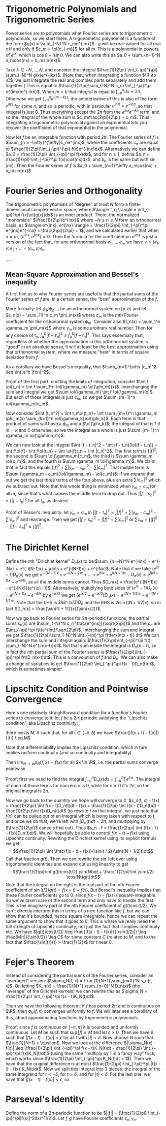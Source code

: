 # Trigonometric Polynomials and Trigonometric Series
Power series are to polynomials what Fourier series are to trigonometric polynomials, so we start there. A trigonometric polynomial is a function of the form $g(x) = \sum_{-N}^N c_me^{imx}$ . $g$ will be real-valued for all real $x$ if and only if $c_m = \ol{c_{-m}}$ for all $m$. This is a polynomial in powers of $e^{ix}$, which is $\cos\theta + i\sin\theta$. We can also write this as $a_0 + \sum_{n=1}^N a_n\cos(nx) + b_n\sin(nx)$.  

Take $k \in -N, \dots, N$, and consider the integral $\frac{1}{2\pi} \int_{-\pi}^{\pi} \sum_{-N}^N g(x)e^{-ikx}$. (Note that, when integrating a function $\R \to \C$, we just integrate the real and complex parts separately and add them together.) This is equal to $\frac{1}{2\pi}\sum_{-N}^N c_m \int_{-\pi}^\pi e^{imx}e^{-ikx}$. When $m = k$ that integral is equal to $\int_{-\pi}^\pi dx = 2\pi$. Otherwise we get $\int_{-\pi}^\pi e^{i(m - k)x}$; the antiderivative of this is also of the form $e^{inx}$ for some $n$, and so is periodic, with in particular $e^{in\pi} = e^{-in\pi}$, so that integral is just $0$. Thus everything except the $2\pi$ from the $e^{ikx}e^{-ikx}$ term, and so the integral of the whole sum is $c_m\frac{2\pi}{2\pi} = c_m$. Thus integrating a trigonometric polynomial against an exponential lets you recover the coefficient of that exponential in the polynomial. 

Now let $f$ be an integrable function with period $2\pi$. The Fourier series of $f$ is $\sum_{n = -\infty}^{\infty}c_ne^{inx}$, where the coefficients $c_n$ are equal to $\frac{1}{2\pi}\int_{-\pi}^{\pi} f(x)e^{-inx}dx$. Alternatively we can define $a_0 = \frac{1}{2\pi} \int_{-\pi}^\pi f(x)dx$, and for $n \geq 1$, define $a_n = \frac{1}{\pi} \int_{-\pi}^\pi f(x)\cos(nx)dx$, and $b_n$ is the same but with $\sin(nx)$. Then the Fourier series of $f$ is $a_0 + \sum_{n=1}^\infty a_n\cos(nx) + b_n\sin(nx)$. 

# Fourier Series and Orthogonality
The trigonometric polynomials of "degree" at most $N$ form a finite-dimensional complex vector space, where $\langle f, g \rangle = \int_{-\pi}^\pi f(x)\ol{g(x)}dx$ is an inner product. There, the normalized "monomials" $\frac{1}{2\pi}e^{inx}$ where $-N \leq n \leq N$ form an orthonormal basis, as $\langle e^{inx}, e^{inx} \rangle = \frac{1}{2\pi} \int_{-\pi}^\pi e^{inx}e^{-inx} = \frac{2\pi}{2\pi} = 1$, and we calculated earlier that when $n \neq m$, $\langle e^{inx}, e^{imx} \rangle = 0$. Then the formula for the coefficient on $e^{imx}$ is just a version of the fact that, for any orthonormal basis $e_1, \dots, e_n$, we have $v = \langle e_1, v \rangle e_1 + \dots + \langle e_n, v \rangle e_n$. 

.....

## Mean-Square Approximation and Bessel's inequality
A first hint as to why Fourier series are useful is that the partial sums of the Fourier series of $f$ are, in a certain sense, the "best" approximation of the $f$.

More formally: let $\phi_1, \phi_2 \dots,$ be an orthonormal system on $[a, b]$ and let $s_n(x) = \sum_{1}^n c_m \phi_m(x)$ where $c_m$ is the $m$th Fourier coefficient for the orthonormal system $\phi_m$. Consider also $t_n(x) = \sum_1^n \gamma_m \phi_m(x)$ where $\gamma_m$ is some arbitrary real number. Then for any choice of $t_n$, $\int_a^b |f - s_n|^2 \leq \int_a^b |f - t_n|^2$. This says essentially that, regardless of whether the approximation in this orthonormal system is "good" in an absolute sense, it will at least be the best approximation using that orthonormal system, where we measure "best" in terms of square deviation from $f$. 

As a corollary we have Bessel's inequality, that $\sum_{n=1}^\infty |c_n|^2 \leq \int_a^b |f(x)|^2$. 

Proof of the first part: omitting the limits of integration, consider $\int f \ol{t_n} = \int f \sum_1^n \ol{\gamma_m} \ol{\phi_m}(x)$. Interchanging the sum and integral we get $\sum \ol{\gamma_m} \int f \ol{\gamma_m}(x)$. But each of those integrals is just $c_m$, so we get $\sum_{m=1}^n \ol{\gamma_m}c_m$.

Now consider $\int |t_n^2| = \int t_n\ol{t_n}= \int \sum_{m=1}^n \gamma_m \phi_m(x) \sum_{k=1}^n \ol{\gamma_k}\ol{\phi_k}$. Each term in that product of sums will have a $\phi_m$ and a $\ol{\phi_k}$; the integral of that is $1$ if $m=k$ and $0$ otherwise, so we the integral as a whole is just $\sum_{m=1}^n \gamma_m \ol{\gamma_m}$. 

We can now look at the integral $\int |f - t_n|^2 = \int (f - t_n)(\ol{f - t_n}) = \int f\ol{f}-  \int f\ol{t_n} + \int \ol{f}t_n + \int |t_n|^2$.  The first term is $\int |f|^2$, the second is $\sum \ol{\gamma_m}c_m$, the third is $\sum \gamma_m \ol{c_m}$, and the fourth is $\sum \gamma_m \ol{\gamma_m}$. We claim that in fact this equals $\int |f|^2 + \sum |\gamma_m - c_m|^2 - \sum |c_m|^2$. That middle term is $\sum (\gamma_m - c_m)(\ol{\gamma_m} - \ol{c_m})$: if we expand that out we get the last three terms of the four above, plus an extra $\sum |c_m|^2$ which we subtract out. Note that this whole thing is minimized when $\gamma_m = c_m$ for all $m$, since that's what causes the middle term to drop out. Thus $\int |f - s_n|^2 \leq \int |f - t_n|^2$ for all $t_n$, as desired. 

Proof of Bessel's inequality: let $\gamma_m = c_m$ in $\int |f - t_n|^2 = \int |f|^2 + \sum |\gamma_m - c_m|^2 - \sum |c_m|^2$ and rearrange. Then we get $\int |f - s_n|^2 = \int |f|^2 - \sum |c_m|^2$ or $\sum c_m = \int |f|^2 - \int |f - s_n|^2 \leq \int |f|^2$. 

# The Dirichlet Kernel
Define the $n$th "Dirichlet kernel" $D_n(x)$ to be $\sum_{n=-N}^N e^{-inx} = e^{-iNx} + e^{-i(N-1)x} + \dots + e^{i(N-1)x} + e^{iNx}$. Note that if we take $(e^{ix} - 1)D_n(x)$ we get $e^{-i(N-1)x} +  e^{-i(N-2)x} + \dots + e^{iNx} + e^{i(N+1)x} - D_n(x) = e^{i(N+1)x} - e^{-iNx}$, as all the middle terms cancel. Thus $D_n(x) = \frac{e^{i(N+1)x} - e^{-iNx}}{e^{ix} -1}$. Alternatively, multiplying both sides of $(e^{ix} - 1)D_n(x) = e^{i(N+1)x} - e^{-iNx}$ by $e^{-ix/2}$ we get $(e^{ix/2} - e^{-ix/2})D_n(x) = e^{i(N+1/2)x} - e^{-i(N + 1/2)x}$. Note that the LHS is $2i\sin(x/2)D_n$ and the RHS is $2i\sin((N+1/2)x)$, so in fact $D_n(x) = \frac{\sin(N + 1/2)x}{\sin(x/2)}$. 

Now we go back to Fourier series for $2\pi$-periodic functions; the partial sums $s_n(x)$ are $\sum_{-N}^N c_n \frac{e^{inx}}{\sqrt{2\pi}}$ and the $c_n$ are $\int_{-\pi}^\pi f(t)e^{int}/\sqrt{2\pi}$. Interchanging the sum and integral we get $\frac{1}{2\pi}\sum_{-N}^N \int_{-\pi}^\pi f(t)e^{in(x - t)} dt$ We can interchange the sum and integral again: $\frac{1}{2\pi}\int_{-\pi}^\pi f(t) \sum_{-N}^N e^{in(x-t)}dt$. But that sum inside the integral is $D_n(x-t)$, so in fact the $n$th partial sum of the Fourier series is $\frac{1}{2\pi}\int_{-\pi}^\pi f(t)D_n(x-t)dt$. This is a convolution of $f$ and $D_n$. We can also make a change of variables to get $\frac{1}{2\pi} \int_{-\pi}^\pi f(x - t)D_n(t)dt$, which is sometimes simpler.  

# Lipschitz Condition and Pointwise Convergence
Here's one relatively straightforward condition for a function's Fourier series to converge to it: let $f$ be a $2\pi$-periodic satisfying the "Lipschitz condition", aka Lipschitz continuity:

there exists $M$, $\delta$ such that, for all $t \in (-\delta, \delta)$ we have $\frac{|f(x + t) - f(x)|}{|t|} \leq M$ 

Note that differentiability implies the Lipschitz condition, which in turn implies uniform continuity (and so continuity and integrability). 

Then $\lim_{N \to \infty} s_N(f, x) = f(x)$ for all $x \in \R$, i.e. the partial sums converge pointwise. 

Proof: first we need to find the integral $\int_{-\pi}^\pi D_n(x)dx = \int_{-\pi}^\pi \sum e^{inx}$. The integral of each of those terms for nonzero $n$ is $0$, while for $n = 0$ it's $2\pi$, so the original integral is $2\pi$. 

Now we go back to the quantity we hope will converge to $0$: $s_n(f, x) - f(x) = \frac{1}{2\pi} \int f(x - t)D_n(t)dt - f(x) = \frac{1}{2\pi} \int f(x - t)D_n(t)dt - \frac{1}{2\pi}\int f(x)D_n(t)dt$ (to rewrite $f$ as that integral, we just note that $f(x)$ can be pulled out of an integral which is being taken with respect to $t$, and once we do that, we're left with $\int D_n(t)dt = 2\pi$, and multiplying by $\frac{1}{2\pi}$ cancels that out). Thus $s_n - f = \frac{1}{2\pi} \int (f(x - t) - f(x))D_n(t)dt$. We will hopefully be able to control $f(x - t) - f(x)$ using Lipschitz continuity. Rewriting the Dirichlet kernel using its explicit formula we get $$\frac{1}{2\pi} \int \frac{f(x - t) - f(x)}{\sin(t / 2)}\sin((N + 1/2)t)dt$$ Call that fraction $g(t)$. Then we can rewrite the $\sin$ left over using trigonometric identities and expand out using linearity to get
$$\frac{1}{2\pi}\int g(t)\cos(t/2) \sin(Nt)dt + \frac{1}{2\pi}\int \sin(t/2) \cos(Nt)g(t)dt$$ Note that the integral on the right is the real part of the $n$th Fourier coefficient of $\sin(t/2)g(t) = f(x - t) - f(x)$. But Bessel's inequality implies that these Fourier coefficients go to $0$, since $f(x - t) - f(x)$ is square-integrable. So we've taken care of the second term and only have to handle the first. This is the imaginary part of the $n$th Fourier coefficient of $g(t)\cos(t/2)$. We can't directly interpret this in terms of a nice function like $f$, but we can show that it's bounded, hence square-integrable, hence we can repeat the same argument to show that it goes to $0$. This is where we really need the full strength of Lipschitz continuity, not just the fact that it implies continuity etc. We have $|g(t)\cos(t/2)| \leq \frac{|f(x - t) - f(x)|}{|\sin(t/2)|} \leq \frac{M|t|}{\sin(t/2)} \leq C$ for some constant $C$ (related to $M$, and to the fact that $\frac{\sin(t)}{t} > \frac{1}{2})$ for $t$ near $0$. 

# Fejer's Theorem
Instead of considering the partial sums of the Fourier series, consider an "averaged" version: $\sigma_N(f, x) = \frac{1}{N+1}\sum_{n=0}^N s_n(f, x)$. Or, letting $K_n(x) = \frac{1}{N+1} \sum_{n=0}^N D_n(x)$ (the "average" of the Dirichlet kernels) we can rewrite this as $\sigma_N = \frac{1}{2\pi} \int_{-\pi}^\pi f(x - t)K_N(t)dt$. 

Then we have the following theorem: if $f$ has period $2\pi$ and is continuous on $\R$, then $\sigma_N(f, x)$ converges uniformly to $f$. We will later see a corollary of this, about approximating functions by trigonometric polynomials. 

Proof: since $f$ is continuous on $[-\pi, \pi]$ it is bounded and uniformly continuous. Let $M$ be such that $\sup |f| \leq M$ and let $\epsilon > 0$. Then we have $\delta$ such that $|f(x - t) - f(x)| < \epsilon$ for all $t$ with $|t| < \delta$. Now choose $N$ such that $\frac{1}{N+1} < \epsilon$. Now we look at the difference $|\sigma_N(x) - f(x)| \leq |\frac{1}{2\pi} \int_{-\pi}^\pi f(x - t)K_N(t)dt - \frac{1}{2\pi} \int_{-\pi}^\pi f(x)K_N(t)dt|$ (using the same "multiply by $1$ in a fancy way" trick, which works since $\frac{1}{2\pi} \int_{-\pi}^\pi K_N(t)dt = 1$). Then we have that the original difference is at most $\frac{1}{2\pi} \int_{-\pi}^\pi |f(x - t) - f(x)|K_N(t)dt$. Now we split this integral into 3 pieces: the integral of the same integrand for $t < -\delta$, for $t > \delta$, and for $|t| < \delta$. For the last one, we have that $|f(x - t) - f(x)| < \epsilon$, so 

# Parseval's Identity
Define the norm of a $2\pi$-periodic function to be $||f|| = (\frac{1}{2\pi} \int_{-\pi}^\pi|f(x)|^2dx)^{1/2}$. Let $f, g$ have Fourier coefficients $c_n, \gamma_n$. 

